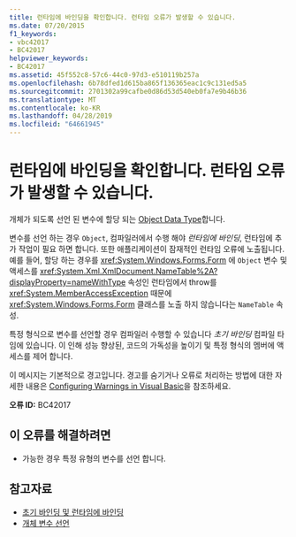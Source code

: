 ```yaml
---
title: 런타임에 바인딩을 확인합니다. 런타임 오류가 발생할 수 있습니다.
ms.date: 07/20/2015
f1_keywords:
- vbc42017
- BC42017
helpviewer_keywords:
- BC42017
ms.assetid: 45f552c8-57c6-44c0-97d3-e510119b257a
ms.openlocfilehash: 6b78dfed1d615ba865f136365eac1c9c131ed5a5
ms.sourcegitcommit: 2701302a99cafbe0d86d53d540eb0fa7e9b46b36
ms.translationtype: MT
ms.contentlocale: ko-KR
ms.lasthandoff: 04/28/2019
ms.locfileid: "64661945"
---
```

# <a name="late-bound-resolution-runtime-errors-could-occur"></a>런타임에 바인딩을 확인합니다. 런타임 오류가 발생할 수 있습니다.
개체가 되도록 선언 된 변수에 할당 되는 [Object Data Type](../../../visual-basic/language-reference/data-types/object-data-type.md)합니다.  
  
 변수를 선언 하는 경우 `Object`, 컴파일러에서 수행 해야 *런타임에 바인딩*, 런타임에 추가 작업이 필요 하면 합니다. 또한 애플리케이션이 잠재적인 런타임 오류에 노출됩니다. 예를 들어, 할당 하는 경우를 <xref:System.Windows.Forms.Form> 에 `Object` 변수 및 액세스를 <xref:System.Xml.XmlDocument.NameTable%2A?displayProperty=nameWithType> 속성인 런타임에서 throw를 <xref:System.MemberAccessException> 때문에 <xref:System.Windows.Forms.Form> 클래스를 노출 하지 않습니다는 `NameTable` 속성.  
  
 특정 형식으로 변수를 선언할 경우 컴파일러 수행할 수 있습니다 *초기 바인딩* 컴파일 타임에 있습니다. 이 인해 성능 향상된, 코드의 가독성을 높이기 및 특정 형식의 멤버에 액세스를 제어 합니다.  
  
 이 메시지는 기본적으로 경고입니다. 경고를 숨기거나 오류로 처리하는 방법에 대한 자세한 내용은 [Configuring Warnings in Visual Basic](/visualstudio/ide/configuring-warnings-in-visual-basic)을 참조하세요.  
  
 **오류 ID:** BC42017  
  
## <a name="to-correct-this-error"></a>이 오류를 해결하려면  
  
- 가능한 경우 특정 유형의 변수를 선언 합니다.  
  
## <a name="see-also"></a>참고자료

- [초기 바인딩 및 런타임에 바인딩](../../../visual-basic/programming-guide/language-features/early-late-binding/index.md)
- [개체 변수 선언](../../../visual-basic/programming-guide/language-features/variables/object-variable-declaration.md)
